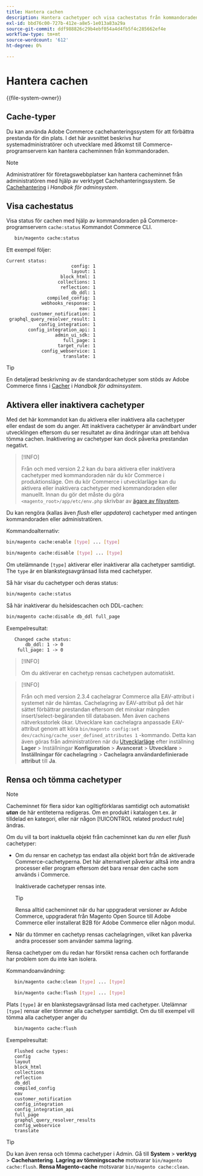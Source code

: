 ```yaml
---
title: Hantera cachen
description: Hantera cachetyper och visa cachestatus från kommandoraden med Commerce CLI
exl-id: bbd76c00-727b-412e-a8e5-1e013a83a29a
source-git-commit: ddf988826c29b4ebf054a4d4fb5f4c285662ef4e
workflow-type: tm+mt
source-wordcount: '612'
ht-degree: 0%

---
```


# Hantera cachen

{{file-system-owner}}

## Cache-typer

Du kan använda Adobe Commerce cachehanteringssystem för att förbättra prestanda för din plats. I det här avsnittet beskrivs hur systemadministratörer och utvecklare med åtkomst till Commerce-programservern kan hantera cacheminnen från kommandoraden.

>[!NOTE]
>
>
>Administratörer för företagswebbplatser kan hantera cacheminnet från administratören med hjälp av verktyget Cachehanteringssystem. Se [Cachehantering](https://experienceleague.adobe.com/en/docs/commerce-admin/systems/tools/cache-management) i _Handbok för adminsystem_.


## Visa cachestatus

Visa status för cachen med hjälp av kommandoraden på Commerce-programservern `cache:status` Kommandot Commerce CLI.

```bash
   bin/magento cache:status
```

<!-- where `--bootstrap=` is a URL-encoded associative array of Commerce [application bootstrap parameters](../bootstrap/set-parameters.md) and values. -->

Ett exempel följer:

```terminal
Current status:
                        config: 1
                        layout: 1
                    block_html: 1
                   collections: 1
                    reflection: 1
                        db_ddl: 1
               compiled_config: 1
             webhooks_response: 1
                           eav: 1
         customer_notification: 1
 graphql_query_resolver_result: 1
            config_integration: 1
        config_integration_api: 1
                  admin_ui_sdk: 1
                     full_page: 1
                   target_rule: 1
             config_webservice: 1
                     translate: 1
```

>[!TIP]
>
>En detaljerad beskrivning av de standardcachetyper som stöds av Adobe Commerce finns i [Cacher](https://experienceleague.adobe.com/en/docs/commerce-admin/systems/tools/cache-management#caches) i _Handbok för adminsystem_.


## Aktivera eller inaktivera cachetyper

Med det här kommandot kan du aktivera eller inaktivera alla cachetyper eller endast de som du anger. Att inaktivera cachetyper är användbart under utvecklingen eftersom du ser resultatet av dina ändringar utan att behöva tömma cachen. Inaktivering av cachetyper kan dock påverka prestandan negativt.

>[!INFO]
>
>Från och med version 2.2 kan du bara aktivera eller inaktivera cachetyper med kommandoraden när du kör Commerce i produktionsläge. Om du kör Commerce i utvecklarläge kan du aktivera eller inaktivera cachetyper med kommandoraden eller manuellt. Innan du gör det måste du göra `<magento_root>/app/etc/env.php` skrivbar av [ägare av filsystem](../../installation/prerequisites/file-system/overview.md).

Du kan rengöra (kallas även _flush_ eller _uppdatera_) cachetyper med antingen kommandoraden eller administratören.

Kommandoalternativ:

```bash
bin/magento cache:enable [type] ... [type]
```

```bash
bin/magento cache:disable [type] ... [type]
```

Om utelämnande `[type]` aktiverar eller inaktiverar alla cachetyper samtidigt. The `type` är en blankstegsavgränsad lista med cachetyper.

<!-- `--bootstrap=` is a URL-encoded associative array of Commerce [application bootstrap parameters](../bootstrap/set-parameters.md#bootstrap-parameters) and values. -->

Så här visar du cachetyper och deras status:

```bash
bin/magento cache:status
```

Så här inaktiverar du helsidescachen och DDL-cachen:

```bash
bin/magento cache:disable db_ddl full_page
```

Exempelresultat:

```terminal
   Changed cache status:
       db_ddl: 1 -> 0
    full_page: 1 -> 0
```

>[!INFO]
>
>Om du aktiverar en cachetyp rensas cachetypen automatiskt.

>[!INFO]
>
>Från och med version 2.3.4 cachelagrar Commerce alla EAV-attribut i systemet när de hämtas. Cachelagring av EAV-attribut på det här sättet förbättrar prestandan eftersom det minskar mängden insert/select-begäranden till databasen. Men även cachens nätverksstorlek ökar. Utvecklare kan cachelagra anpassade EAV-attribut genom att köra `bin/magento config:set dev/caching/cache_user_defined_attributes 1` -kommando. Detta kan även göras från administratören när du [Utvecklarläge](../bootstrap/application-modes.md) efter inställning **Lager** > Inställningar **Konfiguration** > **Avancerat** > **Utvecklare** > **Inställningar för cachelagring** > **Cachelagra användardefinierade attribut** till **Ja**.

## Rensa och tömma cachetyper

>[!NOTE]
>
>Cacheminnet för flera sidor kan ogiltigförklaras samtidigt och automatiskt **_utan_** de här entiteterna redigeras. Om en produkt i katalogen t.ex. är tilldelad en kategori, eller när någon [!UICONTROL related product rule] ändras.

Om du vill ta bort inaktuella objekt från cacheminnet kan du _ren_ eller _flush_ cachetyper:

- Om du rensar en cachetyp tas endast alla objekt bort från de aktiverade Commerce-cachetyperna. Det här alternativet påverkar alltså inte andra processer eller program eftersom det bara rensar den cache som används i Commerce.

  Inaktiverade cachetyper rensas inte.

  >[!TIP]
  >
  >Rensa alltid cacheminnet när du har uppgraderat versioner av Adobe Commerce, uppgraderat från Magento Open Source till Adobe Commerce eller installerat B2B för Adobe Commerce eller någon modul.

- När du tömmer en cachetyp rensas cachelagringen, vilket kan påverka andra processer som använder samma lagring.

Rensa cachetyper om du redan har försökt rensa cachen och fortfarande har problem som du inte kan isolera.

Kommandoanvändning:

```bash
   bin/magento cache:clean [type] ... [type]
```

```bash
   bin/magento cache:flush [type] ... [type]
```

Plats `[type]` är en blankstegsavgränsad lista med cachetyper. Utelämnar `[type]` rensar eller tömmer alla cachetyper samtidigt. Om du till exempel vill tömma alla cachetyper anger du

```bash
   bin/magento cache:flush
```

Exempelresultat:

```terminal
   Flushed cache types:
   config
   layout
   block_html
   collections
   reflection
   db_ddl
   compiled_config
   eav
   customer_notification
   config_integration
   config_integration_api
   full_page
   graphql_query_resolver_results
   config_webservice
   translate
```

>[!TIP]
>
>Du kan även rensa och tömma cachetyper i Admin. Gå till **System** > **verktyg** > **Cachehantering**. **Lagring av tömningscache** motsvarar `bin/magento cache:flush`. **Rensa Magento-cache** motsvarar `bin/magento cache:clean`.
